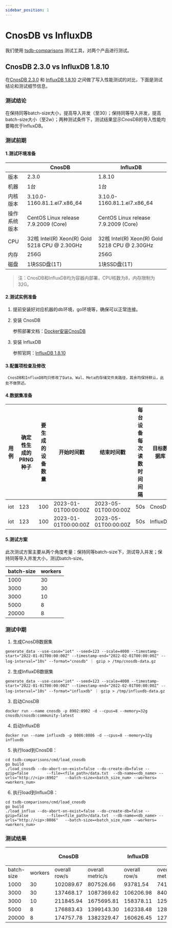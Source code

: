 ```yaml
---
sidebar_position: 1
---
```


# CnosDB vs InfluxDB

我们使用 [tsdb-comparisons](https://github.com/cnosdb/tsdb-comparisons) 测试工具，对两个产品进行测试。

## CnosDB 2.3.0 vs InfluxDB 1.8.10

在[CnosDB 2.3.0](https://github.com/cnosdb/cnosdb) 和 [InfluxDB 1.8.10](https://github.com/influxdata/influxdb) 之间做了写入性能测试的对比，下面是测试结论和测试细节信息。

### 测试结论

在保持同等batch-size大小，提高导入并发（至30）；保持同等导入并发，提高batch-size大小（至2w）；两种测试条件下，测试结果显示CnosDB的导入性能均要略优于InfluxDB。

### 测试前期
#### 1.测试环境准备
|            | CnosDB                                        | InfluxDB                                     |
| ---------- | --------------------------------------------- | -------------------------------------------- |
| 版本        | 2.3.0                                         |   1.8.10                                     |
| 机器        | 1台                                           |  1台                                         |             
| 内核版本    | 3.10.0-1160.81.1.el7.x86_64                   | 3.10.0-1160.81.1.el7.x86_64                  | 
| 操作系统版本 | CentOS Linux release 7.9.2009 (Core)          | CentOS Linux release 7.9.2009 (Core)         | 
| CPU        | 32核 Intel(R) Xeon(R) Gold 5218 CPU @ 2.30GHz | 32核 Intel(R) Xeon(R) Gold 5218 CPU @ 2.30GHz | 
| 内存        | 256G                                         |  256G                                         | 
| 磁盘        | 1块SSD盘(1T)                                  |  1块SSD盘(1T)                                  | 
>注：CnosDB和InfluxDB均为容器内部署，CPU核数为8，内存限制为32G。

#### 2.测试实例准备

1. 提前安装好对应机器的db环境，go环境等，确保可以正常连接。

2. 安装 CnosDB

   参照部署文档：[Docker安装CnosDB](../start/install.md)

3. 安装 InfluxDB

   参照官网：[InfluxDB 1.8.10](https://github.com/influxdata/influxdb) 

#### 3.配置项检查及修改

     CnosDB和InfluxDB均只修改了Data、Wal、Meta的存储文件夹路径，其余均保持默认，此处不做赘述。

#### 4.数据集准备

| 用例 | 确定性生成的PRNG种子 | 要生成的设备数量 | 开始时间戳             | 结束时间戳             | 每台设备每次读数时间间隔 | 目标数据库 | 数据量大小  | 数据行数    |
| --- | ------------------ | ------------- | -------------------- | -------------------- | -------------------- |---------- | --------- | ---------- |
| iot | 123                | 100           | 2023-01-01T00:00:00Z | 2023-05-01T00:00:00Z | 50s                  | CnosDB    | 8G        | 37,342,964 |
| iot | 123                | 100           | 2023-01-01T00:00:00Z | 2023-05-01T00:00:00Z | 50s                  | InfluxDB  | 8G        | 37,342,964 |

#### 5.测试方案

此次测试方案主要从两个角度考量：保持同等batch-size下，测试导入并发；保持同等导入并发大小，测试batch-size。

| batch-size | workers |
| ---------  |  ------ |
| 1000       |  30     |
| 3000       |  30     |
| 3000       |  10     |
| 5000       |  8      |
| 20000      |  8      |

### 测试中期

1. 生成CnosDB数据集
```shell
generate_data --use-case="iot" --seed=123 --scale=4000 --timestamp-start="2022-01-01T00:00:00Z" --timestamp-end="2022-02-01T00:00:00Z" --log-interval="10s" --format="cnosdb" ｜ gzip > /tmp/cnosdb-data.gz
```
2. 生成InfluxDB数据集
```shell
generate_data --use-case="iot" --seed=123 --scale=4000 --timestamp-start="2022-01-01T00:00:00Z" --timestamp-end="2022-02-01T00:00:00Z" --log-interval="10s" --format="influxdb" ｜ gzip > /tmp/influxdb-data.gz
```
3. 启动CnosDB
```shell
docker run --name cnosdb -p 8902:8902 -d --cpus=8 --memory=32g cnosdb/cnosdb:community-latest
```
4. 启动InfluxDB
```shell
docker run --name influxdb -p 8086:8086 -d --cpus=8 --memory=32g influxdb
```
5. 执行load到CnosDB：
```shell
cd tsdb-comparisons/cmd/load_cnosdb
go build
./load_cnosdb --do-abort-on-exist=false --do-create-db=false --gzip=false        --file=<file_path>/data.txt  --db-name=<db_name> --urls="http://<ip>:8902"   --batch-size=<batch_size_num> --workers=<workers_num>
```
6. 执行load到InfluxDB：
```shell
cd tsdb-comparisons/cmd/load_cnosdb
go build
./load_influx --do-abort-on-exist=false --do-create-db=false --gzip=false        --file=<file_path>/data.txt  --db-name=<db_name> --urls="http://<ip>:8086"   --batch-size=<batch_size_num> --workers=<workers_num>
```

### 测试结果

|            |         | CnosDB        |                  | InfluxDB      |                  | 性能倍数| 
| ---------- | ------- |-------------- | ---------------- | ------------- | ---------------- | ------ |
| batch-size | workers |overall row/s  | overall metric/s | overall row/s | overall metric/s |        |
| 1000       | 30      | 102089.67     | 807526.66        | 93781.54      | 741809.55        |  1.08  |
| 3000       | 30      | 137468.17     | 1087369.62       | 106206.98     | 840094.40        |  1.29  |
| 3000       | 10      | 211845.94     | 1675695.81       | 158378.11     | 1252766.68       |  1.33  |
| 5000       | 8       | 176883.43     | 1399143.30      | 162338.48     | 1284093.14        |  1.08  |
| 20000      | 8       | 174757.78     | 1382329.47       | 160626.45     | 1270551.00       |  1.08  |